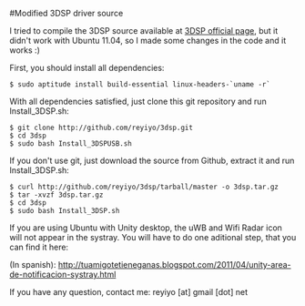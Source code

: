 #Modified 3DSP driver source

I tried to compile the 3DSP source available at [3DSP official page](http://www.3dsp.com.cn), but it didn't work with Ubuntu 11.04, so I made some changes in the code and it works :)

First, you should install all dependencies:

    $ sudo aptitude install build-essential linux-headers-`uname -r`

With all dependencies satisfied, just clone this git repository and run Install\_3DSP.sh:

    $ git clone http://github.com/reyiyo/3dsp.git
    $ cd 3dsp
    $ sudo bash Install_3DSPUSB.sh

If you don't use git, just download the source from Github, extract it and run Install\_3DSP.sh:

    $ curl http://github.com/reyiyo/3dsp/tarball/master -o 3dsp.tar.gz
    $ tar -xvzf 3dsp.tar.gz
    $ cd 3dsp
    $ sudo bash Install_3DSP.sh

If you are using Ubuntu with Unity desktop, the uWB and Wifi Radar icon will not appear in the systray. You will have to do one aditional step, that you can find it here:

(In spanish): http://tuamigotetieneganas.blogspot.com/2011/04/unity-area-de-notificacion-systray.html

If you have any question, contact me: reyiyo [at] gmail [dot] net

